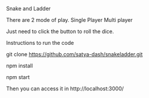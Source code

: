 Snake and Ladder

There are 2 mode of play.
  Single Player
  Multi player


Just need to click the button to roll the dice.

Instructions to run the code

git clone https://github.com/satya-dash/snakeladder.git

npm install

npm start

Then you can access it in http://localhost:3000/
